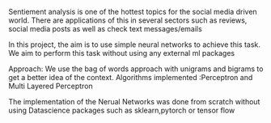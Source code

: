 
Sentiement analysis is one of the hottest topics for the social media driven world.
There are applications of this in several sectors such as reviews, social media posts as well as check text messages/emails

In this project, the aim is to use simple neural networks to achieve this task. 
We aim to perform this task without using any external ml packages

Approach:
We use the bag of words approach with unigrams and bigrams to get a better idea of the context. 
Algorithms implemented :Perceptron and Multi Layered Perceptron

The implementation of the Nerual Networks was done from scratch without using Datascience packages such as sklearn,pytorch or tensor flow
